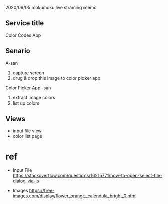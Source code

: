 2020/09/05 mokumoku live straming memo

## Service title
Color Codes App

## Senario

A-san
  1. capture screen 
  2. drug & drop this image to color picker app
   
Color Picker App -san
  1. extract image colors
  2. list up colors

## Views

- input file view
- color list page




# ref
- Input File   
https://stackoverflow.com/questions/16215771/how-to-open-select-file-dialog-via-js


- Images 
https://free-images.com/display/flower_orange_calendula_bright_0.html





　
